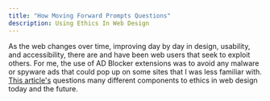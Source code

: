 ```yaml
---
title: "How Moving Forward Prompts Questions"
description: Using Ethics In Web Design
---
```

As the web changes over time, improving day by day in design, usability, and accessibility, there are and have been web users that seek to exploit others. For me, the use of AD Blocker extensions was to avoid any malware or spyware ads that could pop up on some sites that I was less familiar with. [This article's](https://www.smashingmagazine.com/2018/03/using-ethics-in-web-design/) questions many different components to ethics in web design today and the future.

